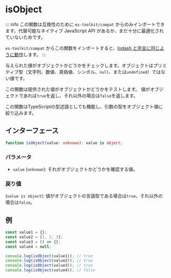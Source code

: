 # isObject

::: info
この関数は互換性のために `es-toolkit/compat` からのみインポートできます。代替可能なネイティブ JavaScript API があるか、まだ十分に最適化されていないためです。

`es-toolkit/compat` からこの関数をインポートすると、[lodash と完全に同じように動作](../../../compatibility.md)します。
:::

与えられた値がオブジェクトかどうかをチェックします。オブジェクトはプリミティブ型（文字列、数値、真偽値、シンボル、`null`、または`undefined`）ではない値です。

この関数は提供された値がオブジェクトかどうかをテストします。
値がオブジェクトであれば`true`を返し、それ以外の場合は`false`を返します。

この関数はTypeScriptの型述語としても機能し、引数の型をオブジェクト値に絞り込みます。

## インターフェース

```typescript
function isObject(value: unknown): value is object;
```

### パラメータ

- `value` (`unknown`): それがオブジェクトかどうかを確認する値。

### 戻り値

(`value is object`): 値がオブジェクトの言語型である場合は`true`、それ以外の場合は`false`。

## 例

```typescript
const value1 = {};
const value2 = [1, 2, 3];
const value3 = () => {};
const value4 = null;

console.log(isObject(value1)); // true
console.log(isObject(value2)); // true
console.log(isObject(value3)); // true
console.log(isObject(value4)); // false
```
